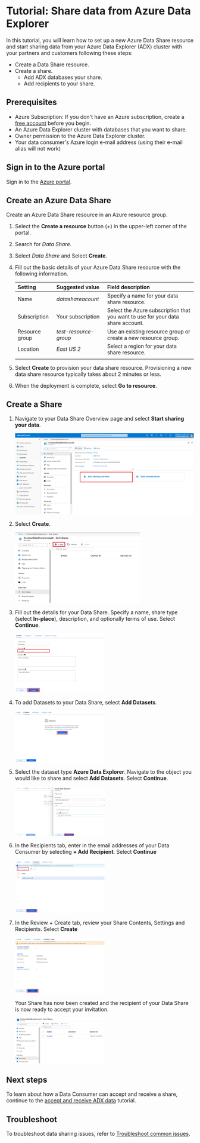 # Tutorial: Share data from Azure Data Explorer

In this tutorial, you will learn how to set up a new Azure Data Share resource and start sharing data from your Azure Data Explorer (ADX) cluster with your partners and customers following these steps:

* Create a Data Share resource.
* Create a share.
    * Add ADX databases your share.
    * Add recipients to your share. 

## Prerequisites

* Azure Subscription: If you don't have an Azure subscription, create a [free account](https://azure.microsoft.com/free/) before you begin.
* An Azure Data Explorer cluster with databases that you want to share.
* Owner permission to the Azure Data Explorer cluster.
* Your data consumer's Azure login e-mail address (using their e-mail alias will not work)

## Sign in to the Azure portal

Sign in to the [Azure portal](https://portal.azure.com/).

## Create an Azure Data Share

Create an Azure Data Share resource in an Azure resource group.

1. Select the **Create a resource** button (+) in the upper-left corner of the  portal.

1. Search for *Data Share*.

1. Select *Data Share* and Select **Create**.

1. Fill out the basic details of your Azure Data Share resource with the following information. 

     **Setting** | **Suggested value** | **Field description**
    |---|---|---|
    | Name | *datashareacount* | Specify a name for your data share resource. |
    | Subscription | Your subscription | Select the Azure subscription that you want to use for your data share account.|
    | Resource group | *test-resource-group* | Use an existing resource group or create a new resource group. |
    | Location | *East US 2* | Select a region for your data share resource.
    | | |

1. Select **Create** to provision your data share resource. Provisioning a new data share resource typically takes about 2 minutes or less. 

1. When the deployment is complete, select **Go to resource**.

## Create a Share

1. Navigate to your Data Share Overview page and select **Start sharing your data**.

    ![Share your data](./media/datashare-overview.png "Share sharing your data") 

1. Select **Create**.   

    <img src="./media/create-share.png" width="70%">

1. Fill out the details for your Data Share. Specify a name, share type (select **In-place**), description, and optionally terms of use. Select **Continue**. 

    <img src="./media/enter-share-details.png" width="50%">

1. To add Datasets to your Data Share, select **Add Datasets**. 

    <img src="./media/datasets.png" width="50%">    

1. Select the dataset type **Azure Data Explorer**. Navigate to the object you would like to share and select **Add Datasets**. Select **Continue**.

     <img src="./media/select-datasets.png" width="50%">   

1. In the Recipients tab, enter in the email addresses of your Data Consumer by selecting **+ Add Recipient**. Select **Continue**

      <img src="./media/add-recipient.png" width="50%">  

1. In the Review + Create tab, review your Share Contents, Settings and Recipients. Select **Create**

    <img src="./media/review-and-create-share.png" width="50%">  

   Your Share has now been created and the recipient of your Data Share is now ready to accept your invitation. 

    <img src="./media/sent-share.png" width="50%">  

## Next steps
To learn about how a Data Consumer can accept and receive a share, continue to the [accept and receive ADX data](receive-adx-data.md) tutorial. 

## Troubleshoot
To troubleshoot data sharing issues, refer to [Troubleshoot common issues](troubleshoot-adx-sharing.md).


